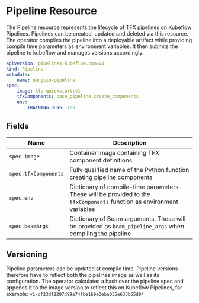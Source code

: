 # Pipeline Resource

The Pipeline resource represents the lifecycle of TFX pipelines on Kubeflow Pipelines. Pipelines can be created, updated and deleted via this resource. The operator compiles the pipeline into a deployable artifact while providing compile time parameters as environment variables. It then submits the pipeline to kubeflow and manages versions accordingly.

```yaml
apiVersion: pipelines.kubeflow.com/v1
kind: Pipeline
metadata:
    name: penguin-pipeline
spec:
    image: kfp-quickstart:v1
    tfxComponents: base_pipeline.create_components
    env:
        TRAINING_RUNS: 100
```

## Fields

| Name | Description |
| --- | --- |
| `spec.image` | Container image containing TFX component definitions |
| `spec.tfxComponents` | Fully qualified name of the Python function creating pipeline components |
| `spec.env` | Dictionary of compile-time parameters. These will be provided to the `tfxComponents` function as environment variables |
| `spec.beamArgs` | Dictionary of Beam arguments. These will be provided as `beam_pipeline_args` when compiling the pipeline |

## Versioning

Pipeline parameters can be updated at compile time. Pipeline versions therefore have to reflect both the pipelines image as well as its configuration. The operator calculates a hash over the pipeline spec and appends it to the image version to reflect this on Kubeflow Pipelines, for example: `v1-cf23df2207d99a74fbe169e3eba035e633b65d94`
